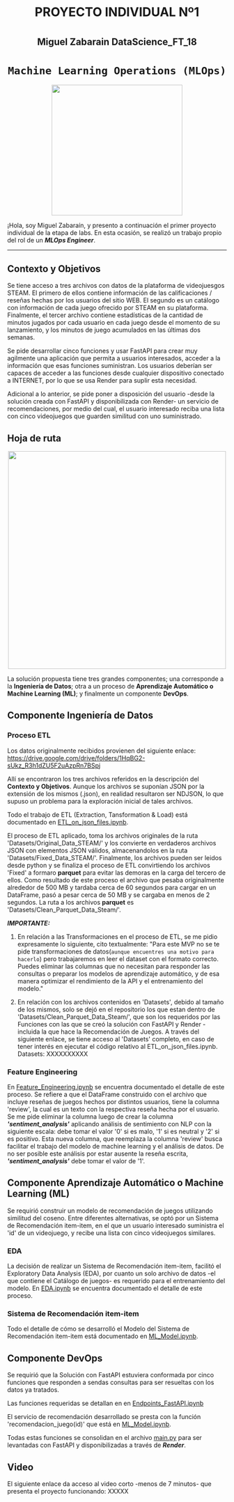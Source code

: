 
# <h1 align=center> **PROYECTO INDIVIDUAL Nº1** </h1>
# <h2 align=center> Miguel Zabarain DataScience_FT_18 </h2>
# <h1 align=center>**`Machine Learning Operations (MLOps)`**</h1>

<p align="center">
<img src="https://user-images.githubusercontent.com/67664604/217914153-1eb00e25-ac08-4dfa-aaf8-53c09038f082.png"  height=300>
</p>

¡Hola, soy Miguel Zabaraín, y presento a continuación el primer proyecto individual de la etapa de labs. En esta ocasión, se realizó un trabajo propio del rol de un ***MLOps Engineer***.  

<hr>  

## Contexto y Objetivos

Se tiene acceso a tres archivos con datos de la plataforma de videojuesgos STEAM. El primero de ellos contiene información de las calificaciones / reseñas hechas por los usuarios del sitio WEB. El segundo es un catálogo con información de cada juego ofrecido por STEAM en su plataforma. Finalmente, el tercer archivo contiene estadísticas de la cantidad de minutos jugados por cada usuario en cada juego desde el momento de su lanzamiento, y los minutos de juego acumulados en las últimas dos semanas.

Se pide desarrollar cinco funciones y usar FastAPI para crear muy agilmente una aplicación que permita a usuarios interesados, acceder a la información que esas funciones suministran. Los usuarios deberían ser capaces de acceder a las funciones desde cualquier dispositivo conectado a INTERNET, por lo que se usa Render para suplir esta necesidad.

Adicional a lo anterior, se pide poner a disposición del usuario -desde la solución creada con FastAPI y disponibilizada con Render- un servicio de recomendaciones, por medio del cual, el usuario interesado reciba una lista con cinco videojuegos que guarden similitud con uno suministrado.

## Hoja de ruta

<p align="center">
<img src="https://github.com/HX-PRomero/PI_ML_OPS/raw/main/src/DiagramaConceptualDelFlujoDeProcesos.png"  height=500>
</p>

La solución propuesta tiene tres grandes componentes; una corresponde a la **Ingeniería de Datos**; otra a un proceso de **Aprendizaje Automático o Machine Learning (ML)**; y finalmente un componente **DevOps**.

## Componente Ingeniería de Datos
### Proceso ETL
Los datos originalmente recibidos provienen del siguiente enlace: https://drive.google.com/drive/folders/1HqBG2-sUkz_R3h1dZU5F2uAzpRn7BSpj

Allí se encontraron los tres archivos referidos en la descripción del **Contexto y Objetivos**.
Aunque los archivos se suponían JSON por la extensión de los mismos (.json), en realidad resultaron ser NDJSON, lo que supuso un problema para la exploración inicial de tales archivos.

Todo el trabajo de ETL (Extraction, Tansformation & Load) está documentado en [ETL_on_json_files.ipynb](Code/ETL_on_json_files.ipynb).

El proceso de ETL aplicado, toma los archivos originales de la ruta 'Datasets/Original_Data_STEAM/' y los convierte en verdaderos archivos JSON con elementos JSON válidos, almacenandolos en la ruta 'Datasets/Fixed_Data_STEAM/'. Finalmente, los archivos pueden ser leidos desde python y se finaliza el proceso de ETL convirtiendo los archivos 'Fixed' a formaro **parquet** para evitar las demoras en la carga del tercero de ellos. Como resultado de este proceso el archivo que pesaba originalmente alrededor de 500 MB y tardaba cerca de 60 segundos para cargar en un DataFrame, pasó a pesar cerca de 50 MB y se cargaba en menos de 2 segundos. La ruta a los archivos **parquet** es 'Datasets/Clean_Parquet_Data_Steam/'.

***IMPORTANTE:***
1. En relación a las Transformaciones en el proceso de ETL, se me pidio expresamente lo siguiente, cito textualmente:
"Para este MVP no se te pide transformaciones de datos(` aunque encuentres una motivo para hacerlo `) pero trabajaremos en leer el dataset con el formato correcto. Puedes eliminar las columnas que no necesitan para responder las consultas o preparar los modelos de aprendizaje automático, y de esa manera optimizar el rendimiento de la API y el entrenamiento del modelo."

2. En relación con los archivos contenidos en 'Datasets', debido al tamaño de los mismos, solo se dejó en el repositorio los que estan dentro de 'Datasets/Clean_Parquet_Data_Steam/', que son los requeridos por las Funciones con las que se creó la solución con FastAPI y Render -incluida la que hace la Recomendación de Juegos.
A través del siguiente enlace, se tiene acceso al 'Datasets' completo, en caso de tener interés en ejecutar el código relativo al ETL_on_json_files.ipynb.
Datasets: XXXXXXXXXX

### Feature Engineering
En [Feature_Engineering.ipynb](Code/Feature_Engineering.ipynb) se encuentra documentado el detalle de este proceso. Se refiere a que el DataFrame construido con el archivo que incluye reseñas de juegos hechos por distintos usuarios, tiene la columna 'review', la cual es un texto con la respectiva reseña hecha por el usuario. Se me pide eliminar la columna luego de crear la columna ***'sentiment_analysis'*** aplicando análisis de sentimiento con NLP con la siguiente escala: debe tomar el valor '0' si es malo, '1' si es neutral y '2' si es positivo. Esta nueva columna, que reemplaza la columna 'review' busca facilitar el trabajo del modelo de machine learning y el análisis de datos. De no ser posible este análisis por estar ausente la reseña escrita, ***'sentiment_analysis'*** debe tomar el valor de '1'.

## Componente Aprendizaje Automático o Machine Learning (ML)
Se requirió construir un modelo de recomendación de juegos utilizando similitud del coseno. Entre diferentes alternativas, se optó por un Sistema de Recomendación item-item, en el que un usuario interesado suministra el 'id' de un videojuego, y recibe una lista con cinco videojuegos similares.

### EDA
La decisión de realizar un Sistema de Recomendación item-item, facilitó el Exploratory Data Analysis (EDA), por cuanto un solo archivo de datos -el que contiene el Catálogo de juegos- es requerido para el entrenamiento del modelo. En [EDA.ipynb](Code/EDA.ipynb) se encuentra documentado el detalle de este proceso. 

### Sistema de Recomendación item-item
Todo el detalle de cómo se desarrolló el Modelo del Sistema de Recomendación item-item está documentado en [ML_Model.ipynb](Code/ML_Model.ipynb).

## Componente DevOps
Se requirió que la Solución con FastAPI estuviera conformada por cinco funciones que responden a sendas consultas para ser resueltas con los datos ya tratados.

Las funciones requeridas se detallan en en [Endpoints_FastAPI.ipynb](Code/Endpoints_FastAPI.ipynb)

El servicio de recomendación desarrollado se presta con la función 'recomendacion_juego(id)' que está en [ML_Model.ipynb](Code/ML_Model.ipynb).

Todas estas funciones se consolidan en el archivo [main.py](main.py) para ser levantadas con FastAPI y disponibilizadas a través de ***Render***.

## Video
El siguiente enlace da acceso al video corto -menos de 7 minutos- que presenta el proyecto funcionando: XXXXX

  
<br/>
